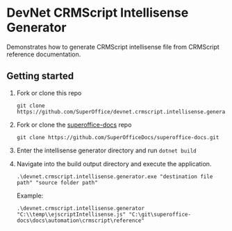 # DevNet CRMScript Intellisense Generator

Demonstrates how to generate CRMScript intellisense file from CRMScript reference documentation.

## Getting started

1. Fork or clone this repo

    ```git
    git clone https://github.com/SuperOffice/devnet.crmscript.intellisense.generator.git
    ```

1. Fork or clone the [superoffice-docs](https://github.com/SuperOfficeDocs/superoffice-docs) repo

    ```git
    git clone https://github.com/SuperOfficeDocs/superoffice-docs.git
    ```

1. Enter the intellisense generator directory and run `dotnet build`

1. Navigate into the build output directory and execute the application.

    ```
    .\devnet.crmscript.intellisense.generator.exe "destination file path" "source folder path"
    ```

    Example:

    ```
    .\devnet.crmscript.intellisense.generator "C:\\temp\\ejscriptIntellisense.js" "C:\git\superoffice-docs\docs\automation\crmscript\reference"
    ```

